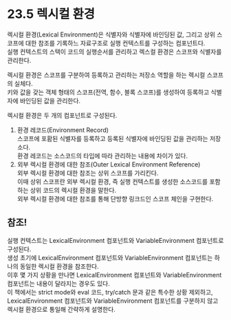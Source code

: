 # 23.5 렉시컬 환경

렉시컬 환경(Lexical Environment)은 식별자와 식별자에 바인딩된 값, 그리고 상위 스코프에 대한 참조를 기록하느 자료구조로 실행 컨텍스트를 구성하는 컴포넌트다.  
실행 컨텍스트의 스택이 코드의 실행순서를 관리하고 렉스컬 환경은 스코프와 식별자를 관리한다.

렉시컬 환경은 스코프를 구분하여 등록하고 관리하는 저장소 역할을 하는 렉시컬 스코프의 실체다.  
키와 값을 갖는 객체 형태의 스코프(전역, 함수, 블록 스코프)를 생성하여 등록하고 식별자에 바인딩된 값을 관리한다.

렉시컬 환경은 두 개의 컴포넌트로 구성된다.

1. 환경 레코드(Environment Record)  
   스코프에 포홤된 식별자를 등록하고 등록된 식별자에 바인딩된 값을 관리하는 저장소다.  
   환경 레코드는 소스코드의 타입에 따라 관리하는 내용에 차이가 있다.
2. 외부 렉시컬 환경에 대한 참조(Outer Lexical Environment Reference)  
   외부 렉시컬 환경에 대한 참조는 상위 스코프를 가리킨다.  
   이때 상위 스코프란 외부 렉시컬 환경, 즉 실행 컨텍스트를 생성한 소스코드를 포함하는 상위 코드의 렉시컬 환경을 말한다.  
   외부 렉시컬 환경에 대한 참조를 통해 단방향 링크드인 스코프 체인을 구현한다.

## 참조!

실행 컨텍스트는 LexicalEnvironment 컴포넌트와 VariableEnvironment 컴포넌트로 구성된다.  
생성 초기에 LexicalEnvironment 컴포넌트와 VariableEnvironment 컴포넌트는 하나의 동일한 렉시컬 환경을 참조한다.  
이후 몇 가지 상황을 만나면 LexicalEnvironment 컴포넌트와 VariableEnvironment 컴포넌트는 내용이 달라지는 경우도 있다.  
이 책에서는 strict mode와 eval 코드, try/catch 문과 같은 특수한 상황 제외하고, LexicalEnvironment 컴포넌트와 VariableEnvironment 컴포넌트를 구분하지 않고 렉시컬 환경으로 통일해 간략하게 설명한다.
